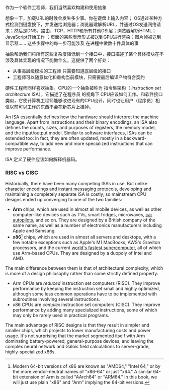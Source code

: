 
作为一个软件工程师，我们当然喜欢构建和使用抽象

想象一下，加载URL的时候会发生多少事。你在键盘上输入内容； OS通过某种方式检测到键盘按下，并发送给浏览器；浏览器建解析URL，并通过OS发送网络请求；然后是DNS，路由，TCP，HTTP和所有其他OSI层；浏览器解析HTML；JavaScript开始工作 ；页面的某些表示形式被送到GPU进行渲染；图片帧被送到显示器…… 这些步骤中的每一步可能涉及 在进程中做数十件具体的事

抽象帮助我们将所有这些复杂度降低到一个接口中，接口描述了某个具体模块在不涉及具体实现的情况下能做什么。这提供了两个好处：

- 从事高层级模块的工程师 只需要知道底层级的接口
- 工程师可以随意优化和重构当前模块，只需要最后编译产物符合契约

硬件工程师同样喜欢抽象。CPU的一个抽象被称为 指令集架构（ *instruction set architecture* ISA），它描述了在程序员 的视角下 CPU应该如何工作。和软件接口类似，它使计算机工程师能够改进现有的CPU设计，同时也让用户（程序员）相信以前可以工作的东西不会在新芯片上挂掉。

An ISA essentially defines how the hardware should interpret the machine language. Apart from instructions and their binary encodings, an ISA also defines the counts, sizes, and purposes of registers, the memory model, and the input/output model. Similar to software interfaces, ISAs can be extended too: in fact, they are often updated, mostly in a backward-compatible way, to add new and more specialized instructions that can improve performance.

ISA 定义了硬件应该如何解释机器码。
### RISC vs CISC

Historically, there have been many competing ISAs in use. But unlike [character encodings and instant messaging protocols](https://xkcd.com/927/), developing and maintaining a completely separate ISA is costly, so mainstream CPU designs ended up converging to one of the two families:

- **Arm** chips, which are used in almost all mobile devices, as well as other computer-like devices such as TVs, smart fridges, microwaves, [car autopilots](https://en.wikipedia.org/wiki/Tesla_Autopilot), and so on. They are designed by a British company of the same name, as well as a number of electronics manufacturers including Apple and Samsung.
- **x86**[^x86] chips, which are used in almost all servers and desktops, with a few notable exceptions such as Apple's M1 MacBooks, AWS's Graviton processors, and the current [world's fastest supercomputer](https://en.wikipedia.org/wiki/Fugaku_(supercomputer)), all of which use Arm-based CPUs. They are designed by a duopoly of Intel and AMD.

[^x86]: Modern 64-bit versions of x86 are known as "AMD64," "Intel 64," or by the more vendor-neutral names of "x86-64" or just "x64." A similar 64-bit extension of Arm is called "AArch64" or "ARM64." In this book, we will just use plain "x86" and "Arm" implying the 64-bit versions.

The main difference between them is that of architectural complexity, which is more of a design philosophy rather than some strictly defined property:

- Arm CPUs are *reduced* instruction set computers (RISC). They improve performance by keeping the instruction set small and highly optimized, although some less common operations have to be implemented with subroutines involving several instructions.
- x86 CPUs are *complex* instruction set computers (CISC). They improve performance by adding many specialized instructions, some of which may only be rarely used in practical programs.

The main advantage of RISC designs is that they result in simpler and smaller chips, which projects to lower manufacturing costs and power usage. It's not surprising that the market segmented itself with Arm dominating battery-powered, general-purpose devices, and leaving the complex neural network and Galois field calculations to server-grade, highly-specialized x86s.

<!--

The two architectures are functionally similar, both sharing concepts such as pipelines, execution ports, and SIMD instructions, but since most readers are interested in optimizing applications for mainstream servers and desktops, we will mainly focus on x86 in this book.

-->

